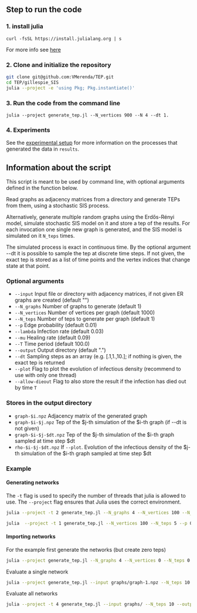 ## Step to run the code

### 1. install julia
`curl -fsSL https://install.julialang.org | s`

For more info see [here](https://github.com/JuliaLang/juliaup)

### 2. Clone and initialize the repository
```bash
git clone git@github.com:VMerenda/TEP.git
cd TEP/gillespie_SIS
julia --project -e 'using Pkg; Pkg.instantiate()'
```

### 3. Run the code from the command line
`julia --project generate_tep.jl --N_vertices 900 --N 4 --dt 1.`

### 4. Experiments

See the [experimental setup](experimental_setup.md) for more information on the processes that generated the data in `results`.

## Information about the script

This script is meant to be used by command line, with optional arguments defined in the function below.

Read graphs as adjacency matrices from a directory and generate TEPs from them, using a stochastic SIS process.

Alternatively, generate multiple random graphs using the Erdős-Rényi model, simulate stochastic SIS model on it and store a tep of the results.
For each invocation one single new graph is generated, and the SIS model is simulated on it `N_teps` times.

The simulated process is exact in continuous time. By the optional argument --dt it is possible to sample the tep at discrete time steps.
If not given, the exact tep is stored as a list of time points and the vertex indices that change state at that point.

### Optional arguments
- `--input` Input file or directory with adjacency matrices, if not given ER graphs are created (default "")
- `--N_graphs` Number of graphs to generate (default 1)
- `--N_vertices` Number of vertices per graph (default 1000)
- `--N_teps` Number of teps to generate per graph (default 1)
- `--p` Edge probability (default 0.01)
- `--lambda` Infection rate (default 0.03)
- `--mu` Healing rate (default 0.09)
- `--T` Time period (default 100.0)
- `--output` Output directory (default ".")
- `--dt` Sampling steps as an array (e.g. [.1,1.,10.]; if nothing is given, the exact tep is returned
- `--plot` Flag to plot the evolution of infectious density (recommend to use with only one thread)
- `--allow-dieout` Flag to also store the result if the infection has died out by time `T`

### Stores in the output directory
- `graph-$i.npz` Adjacency matrix of the generated graph
- `graph-$i-$j.npz` Tep of the $j-th simulation of the $i-th graph (if --dt is not given)
- `graph-$i-$j-$dt.npz` Tep of the $j-th simulation of the $i-th graph sampled at time step $dt
- `rho-$i-$j-$dt.npz` If `--plot`. Evolution of the infectious density of the $j-th simulation of the $i-th graph sampled at time step $dt

### Example
#### Generating networks
The `-t` flag is used to specify the number of threads that julia is allowed to use.
The `--project` flag ensures that Julia uses the correct environment.

```bash
julia --project -t 2 generate_tep.jl --N_graphs 4 --N_vertices 100 --N_teps 10 --p 0.04 --lambda 0.01 --mu 0.03 --T 300.0 --output N100/ --dt [1.,]
```
```bash
julia  --project -t 1 generate_tep.jl --N_vertices 100 --N_teps 5 --p 0.01 --lambda 0.08 --mu 0.06 --output N100/ --plot
```

#### Importing networks
For the example first generate the networks (but create zero teps)
```bash
julia --project generate_tep.jl --N_graphs 4 --N_vertices 0 --N_teps 0 --output graphs/
```
Evaluate a single network
```bash
julia --project generate_tep.jl --input graphs/graph-1.npz --N_teps 10 --output graphs/ --dt [1.,]
```
Evaluate all networks
```bash
julia --project -t 4 generate_tep.jl --input graphs/ --N_teps 10 --output graphs/ --dt [.1,]
```
